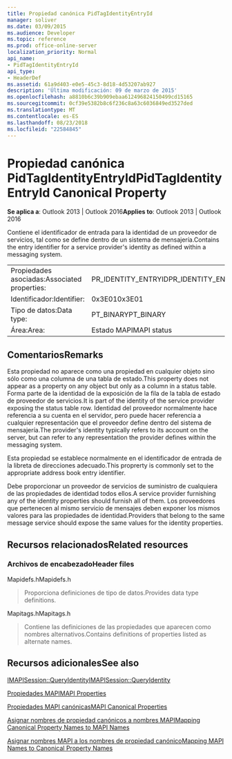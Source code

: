 ```yaml
---
title: Propiedad canónica PidTagIdentityEntryId
manager: soliver
ms.date: 03/09/2015
ms.audience: Developer
ms.topic: reference
ms.prod: office-online-server
localization_priority: Normal
api_name:
- PidTagIdentityEntryId
api_type:
- HeaderDef
ms.assetid: 61a9d403-e0e5-45c3-8d18-4d53207ab927
description: 'Última modificación: 09 de marzo de 2015'
ms.openlocfilehash: a8810b6c39b909ebaa612496824150499cd15165
ms.sourcegitcommit: 0cf39e5382b8c6f236c8a63c6036849ed3527ded
ms.translationtype: MT
ms.contentlocale: es-ES
ms.lasthandoff: 08/23/2018
ms.locfileid: "22584845"
---
```

# <a name="pidtagidentityentryid-canonical-property"></a><span data-ttu-id="4f047-103">Propiedad canónica PidTagIdentityEntryId</span><span class="sxs-lookup"><span data-stu-id="4f047-103">PidTagIdentityEntryId Canonical Property</span></span>

  
  
<span data-ttu-id="4f047-104">**Se aplica a**: Outlook 2013 | Outlook 2016</span><span class="sxs-lookup"><span data-stu-id="4f047-104">**Applies to**: Outlook 2013 | Outlook 2016</span></span> 
  
<span data-ttu-id="4f047-105">Contiene el identificador de entrada para la identidad de un proveedor de servicios, tal como se define dentro de un sistema de mensajería.</span><span class="sxs-lookup"><span data-stu-id="4f047-105">Contains the entry identifier for a service provider's identity as defined within a messaging system.</span></span> 
  
|||
|:-----|:-----|
|<span data-ttu-id="4f047-106">Propiedades asociadas:</span><span class="sxs-lookup"><span data-stu-id="4f047-106">Associated properties:</span></span>  <br/> |<span data-ttu-id="4f047-107">PR_IDENTITY_ENTRYID</span><span class="sxs-lookup"><span data-stu-id="4f047-107">PR_IDENTITY_ENTRYID</span></span>  <br/> |
|<span data-ttu-id="4f047-108">Identificador:</span><span class="sxs-lookup"><span data-stu-id="4f047-108">Identifier:</span></span>  <br/> |<span data-ttu-id="4f047-109">0x3E01</span><span class="sxs-lookup"><span data-stu-id="4f047-109">0x3E01</span></span>  <br/> |
|<span data-ttu-id="4f047-110">Tipo de datos:</span><span class="sxs-lookup"><span data-stu-id="4f047-110">Data type:</span></span>  <br/> |<span data-ttu-id="4f047-111">PT_BINARY</span><span class="sxs-lookup"><span data-stu-id="4f047-111">PT_BINARY</span></span>  <br/> |
|<span data-ttu-id="4f047-112">Área:</span><span class="sxs-lookup"><span data-stu-id="4f047-112">Area:</span></span>  <br/> |<span data-ttu-id="4f047-113">Estado MAPI</span><span class="sxs-lookup"><span data-stu-id="4f047-113">MAPI status</span></span>  <br/> |
   
## <a name="remarks"></a><span data-ttu-id="4f047-114">Comentarios</span><span class="sxs-lookup"><span data-stu-id="4f047-114">Remarks</span></span>

<span data-ttu-id="4f047-115">Esta propiedad no aparece como una propiedad en cualquier objeto sino sólo como una columna de una tabla de estado.</span><span class="sxs-lookup"><span data-stu-id="4f047-115">This property does not appear as a property on any object but only as a column in a status table.</span></span> <span data-ttu-id="4f047-116">Forma parte de la identidad de la exposición de la fila de la tabla de estado de proveedor de servicios.</span><span class="sxs-lookup"><span data-stu-id="4f047-116">It is part of the identity of the service provider exposing the status table row.</span></span> <span data-ttu-id="4f047-117">Identidad del proveedor normalmente hace referencia a su cuenta en el servidor, pero puede hacer referencia a cualquier representación que el proveedor define dentro del sistema de mensajería.</span><span class="sxs-lookup"><span data-stu-id="4f047-117">The provider's identity typically refers to its account on the server, but can refer to any representation the provider defines within the messaging system.</span></span> 
  
<span data-ttu-id="4f047-118">Esta propiedad se establece normalmente en el identificador de entrada de la libreta de direcciones adecuado.</span><span class="sxs-lookup"><span data-stu-id="4f047-118">This proprerty is commonly set to the appropriate address book entry identifier.</span></span> 
  
<span data-ttu-id="4f047-119">Debe proporcionar un proveedor de servicios de suministro de cualquiera de las propiedades de identidad todos ellos.</span><span class="sxs-lookup"><span data-stu-id="4f047-119">A service provider furnishing any of the identity properties should furnish all of them.</span></span> <span data-ttu-id="4f047-120">Los proveedores que pertenecen al mismo servicio de mensajes deben exponer los mismos valores para las propiedades de identidad.</span><span class="sxs-lookup"><span data-stu-id="4f047-120">Providers that belong to the same message service should expose the same values for the identity properties.</span></span> 
  
## <a name="related-resources"></a><span data-ttu-id="4f047-121">Recursos relacionados</span><span class="sxs-lookup"><span data-stu-id="4f047-121">Related resources</span></span>

### <a name="header-files"></a><span data-ttu-id="4f047-122">Archivos de encabezado</span><span class="sxs-lookup"><span data-stu-id="4f047-122">Header files</span></span>

<span data-ttu-id="4f047-123">Mapidefs.h</span><span class="sxs-lookup"><span data-stu-id="4f047-123">Mapidefs.h</span></span>
  
> <span data-ttu-id="4f047-124">Proporciona definiciones de tipo de datos.</span><span class="sxs-lookup"><span data-stu-id="4f047-124">Provides data type definitions.</span></span>
    
<span data-ttu-id="4f047-125">Mapitags.h</span><span class="sxs-lookup"><span data-stu-id="4f047-125">Mapitags.h</span></span>
  
> <span data-ttu-id="4f047-126">Contiene las definiciones de las propiedades que aparecen como nombres alternativos.</span><span class="sxs-lookup"><span data-stu-id="4f047-126">Contains definitions of properties listed as alternate names.</span></span>
    
## <a name="see-also"></a><span data-ttu-id="4f047-127">Recursos adicionales</span><span class="sxs-lookup"><span data-stu-id="4f047-127">See also</span></span>



[<span data-ttu-id="4f047-128">IMAPISession::QueryIdentity</span><span class="sxs-lookup"><span data-stu-id="4f047-128">IMAPISession::QueryIdentity</span></span>](imapisession-queryidentity.md)


[<span data-ttu-id="4f047-129">Propiedades MAPI</span><span class="sxs-lookup"><span data-stu-id="4f047-129">MAPI Properties</span></span>](mapi-properties.md)
  
[<span data-ttu-id="4f047-130">Propiedades MAPI canónicas</span><span class="sxs-lookup"><span data-stu-id="4f047-130">MAPI Canonical Properties</span></span>](mapi-canonical-properties.md)
  
[<span data-ttu-id="4f047-131">Asignar nombres de propiedad canónicos a nombres MAPI</span><span class="sxs-lookup"><span data-stu-id="4f047-131">Mapping Canonical Property Names to MAPI Names</span></span>](mapping-canonical-property-names-to-mapi-names.md)
  
[<span data-ttu-id="4f047-132">Asignar nombres MAPI a los nombres de propiedad canónico</span><span class="sxs-lookup"><span data-stu-id="4f047-132">Mapping MAPI Names to Canonical Property Names</span></span>](mapping-mapi-names-to-canonical-property-names.md)

